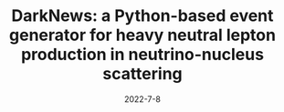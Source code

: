 ---
title: "DarkNews: a Python-based event generator for heavy neutral lepton production in neutrino-nucleus scattering"
authors:  Asli M. Abdullahi,  Jaime Hoefken Zink,  Matheus Hostert,  Daniele Massaro,  Silvia Pascoli
collection: publication
permalink: /publication/2022-7-8-DarkNewsaPython-basedeventgeneratorforheavyneutralleptonproductioninneutrino-nucleusscattering
date: 2022-7-8
venue:  
paperurl: 'https://arxiv.org/abs/2207.04137'
citation: "DarkNews: a Python-based event generator for heavy neutral lepton production in neutrino-nucleus scattering, Asli M. Abdullahi, Jaime Hoefken Zink, Matheus Hostert, Daniele Massaro, Silvia Pascoli, preprint, 2022, "
eprint: "2207.04137"
---